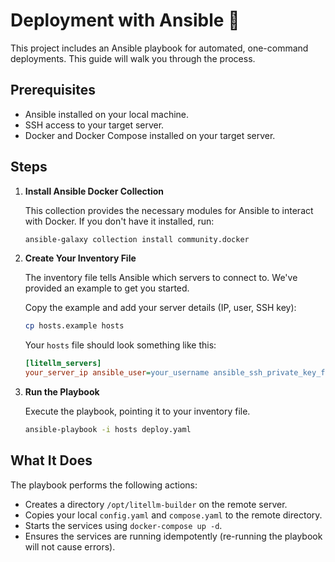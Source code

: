 # Deployment with Ansible 🤖

This project includes an Ansible playbook for automated, one-command deployments. This guide will walk you through the process.

## Prerequisites

-   Ansible installed on your local machine.
-   SSH access to your target server.
-   Docker and Docker Compose installed on your target server.

## Steps

1.  **Install Ansible Docker Collection**

    This collection provides the necessary modules for Ansible to interact with Docker. If you don't have it installed, run:
    ```bash
    ansible-galaxy collection install community.docker
    ```

2.  **Create Your Inventory File**

    The inventory file tells Ansible which servers to connect to. We've provided an example to get you started.

    Copy the example and add your server details (IP, user, SSH key):
    ```bash
    cp hosts.example hosts
    ```
    Your `hosts` file should look something like this:
    ```ini
    [litellm_servers]
    your_server_ip ansible_user=your_username ansible_ssh_private_key_file=~/.ssh/your_private_key
    ```

3.  **Run the Playbook**

    Execute the playbook, pointing it to your inventory file.
    ```bash
    ansible-playbook -i hosts deploy.yaml
    ```

## What It Does

The playbook performs the following actions:
-   Creates a directory `/opt/litellm-builder` on the remote server.
-   Copies your local `config.yaml` and `compose.yaml` to the remote directory.
-   Starts the services using `docker-compose up -d`.
-   Ensures the services are running idempotently (re-running the playbook will not cause errors). 